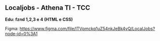 ## Localjobs - Athena TI - TCC

**Edu: fznd 1,2,3 e 4 (HTML e CSS)**

Figma: https://www.figma.com/file/lTVpmckq1uZ54nkJeBk4vQ/LocalJobs?node-id=0%3A1
